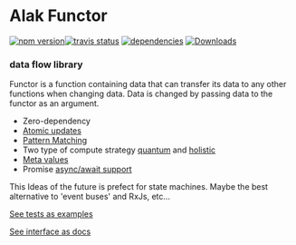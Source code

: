 # Alak Functor  
[![npm version](https://badge.fury.io/js/alak.svg)](https://badge.fury.io/js/alak)[![travis status](https://travis-ci.org/gleba/alak.svg?branch=master)](https://travis-ci.org/gleba/alak)
[![dependencies](https://david-dm.org/gleba/alak.svg)](https://david-dm.org/gleba/alak)
[![Downloads](https://img.shields.io/npm/dt/alak.svg)](https://www.npmjs.com/package/alak)

### data flow library  
Functor is a function containing data that can transfer its data to any other functions when changing data. 
Data is changed by passing data to the functor as an argument.  
  
* Zero-dependency  
* [Atomic updates](https://github.com/gleba/alak/blob/master/tests/1_base.ts#L28)  
* [Pattern Matching](https://github.com/gleba/alak/blob/master/tests/3_pattern_maching.ts)  
* Two type of compute strategy [quantum](https://github.com/gleba/alak/blob/master/tests/2_mutate_from.ts#L24) and [holistic](https://github.com/gleba/alak/blob/master/tests/2_mutate_from.ts#L39)   
* [Meta values](https://github.com/gleba/alak/blob/master/tests/5_meta.ts)  
* Promise [async/await support](https://github.com/gleba/alak/blob/master/tests/6_warp_events.ts#L23)  
  
  
  
This Ideas of the future is prefect for state machines. Maybe the best alternative to 'event buses' and RxJs, etc...   
  
[See tests as examples](https://github.com/gleba/alak/blob/master/tests/)  
  
[See interface as docs](https://github.com/gleba/alak/blob/master/index.d.ts)
